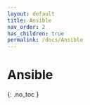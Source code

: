 ```yaml
---
layout: default
title: Ansible
nav_order: 2
has_children: true
permalink: /docs/Ansible
---
```


# Ansible
{: .no_toc }
